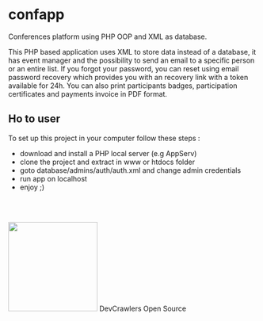 # confapp
Conferences platform using PHP OOP and XML as database.

This PHP based application uses XML to store data instead of a database, it has event manager and the possibility to send an email to a specific person or an entire list.
If you forgot your password, you can reset using email password recovery which provides you with an recovery link with a token available for 24h.
You can also print participants badges, participation certificates and payments invoice in PDF format.

## Ho to user

To set up this project in your computer follow these steps :
  - download and install a PHP local server (e.g AppServ)
  - clone the project and extract in www or htdocs folder
  - goto database/admins/auth/auth.xml and change admin credentials
  - run app on localhost
  - enjoy ;)
  
  <br><br>
  
  <img src="https://devcrawlers.com/img/logo.png" width='180' />
  DevCrawlers Open Source
